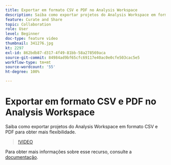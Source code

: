 ```yaml
---
title: Exportar em formato CSV e PDF no Analysis Workspace
description: Saiba como exportar projetos do Analysis Workspace em formato CSV e PDF para obter mais flexibilidade.
feature: Curate and Share
topic: Collaboration
role: User
level: Beginner
doc-type: feature video
thumbnail: 341276.jpg
kt: 2297
exl-id: 862bdb87-d317-4f49-81bb-58a278569aca
source-git-commit: 84984ad9bf65cfc69117e40ac0e0cfe503cac5e5
workflow-type: tm+mt
source-wordcount: '55'
ht-degree: 100%

---
```


# Exportar em formato CSV e PDF no Analysis Workspace

Saiba como exportar projetos do Analysis Workspace em formato CSV e PDF para obter mais flexibilidade.

>[!VIDEO](https://video.tv.adobe.com/v/341276/?quality=12&learn=on)

Para obter mais informações sobre esse recurso, consulte a [documentação](https://experienceleague.adobe.com/docs/analytics/analyze/analysis-workspace/curate-share/download-send.html?lang=pt-BR).
